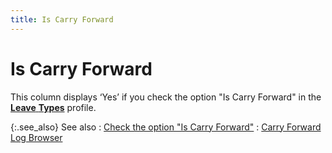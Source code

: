 ```yaml
---
title: Is Carry Forward
---
```


# Is Carry Forward


This column displays ‘Yes’ if you check the option "Is  Carry Forward" in the [**Leave** **Types**]({{site.tc_baseurl}}/employees/leave-management/leave-types/the_leave_types_profile.html)  profile.


{:.see_also}
See also
: [Check the  option "Is Carry Forward"]({{site.tc_baseurl}}/misc/is_carry_forward_check_box.html)
: [Carry  Forward Log Browser]({{site.tc_baseurl}}/misc/carry_forward_log_browser_columns.html)
